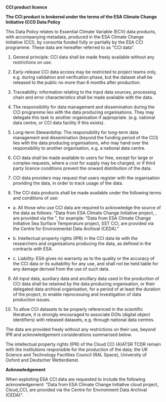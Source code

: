 **CCI product licence**

**The CCI product is brokered under the terms of the ESA Climate Change Initiative (CCI) Data Policy**

This Data Policy relates to Essential Climate Variable (ECV) data products, with accompanying metadata, produced in the ESA Climate Change Initiative (CCI), by consortia funded fully or partially by the ESA CCI programme. These data are hereafter referred to as "CCI data".

1. General principle: CCI data shall be made freely available without any restrictions on use.

2. Early-release CCI data access may be restricted to project teams only, e.g. during validation and verification phase, but the dataset shall be released to the public no more than 6 months after production.

3. Traceability: information relating to the input data sources, processing chain and error characteristics shall be made available with the data.

4. The responsibility for data management and dissemination during the CCI programme lies with the data producing organisations. They may delegate this task to another organisation if appropriate. (e.g. national data centre, or CCI data facility if this exists).

5. Long-term Stewardship: The responsibility for long-term data management and dissemination (beyond the funding period of the CCI) lies with the data producing organisations, who may hand over the responsibility to another organisation, e.g. a national data centre.

6. CCI data shall be made available to users for free, except for large or complex requests, where a cost for supply may be charged, or if third party licence conditions prevent the onward distribution of the data.

7. CCI data providers may request that users register with the organisation providing the data, in order to track usage of the data.

8. The CCI data products shall be made available under the following terms and conditions of use:

 * a.  All those who use CCI data are required to acknowledge the source of the data as follows: "Data from ESA Climate Change Initiative <ECV> project, <acronym>, are provided via the <data provider name>", for example: "Data from ESA Climate Change Initiative Sea Surface Temperature project, SST CCI, are provided via the Centre for Environmental Data Archival (CEDA)."

 * b.  Intellectual property rights (IPR) in the CCI data lie with the researchers and organisations producing the data, as defined in the contracts with ESA.

 * c.  Liability: ESA gives no warranty as to the quality or the accuracy of the CCI data or its suitability for any use, and shall not be held liable for any damage derived from the use of such data.

9. All input data, auxiliary data and ancillary data used in the production of CCI data shall be retained by the data producing organisation, or their delegated data archival organisation, for a period of at least the duration of the project, to enable reprocessing and investigation of data production issues.

10. To allow CCI datasets to be properly referenced in the scientific literature, it is strongly encouraged to associate DOIs (digital object identifiers) with released datasets, e.g. through national data centres.

The data are provided freely without any restrictions on their use, beyond IPR and acknowledgement considerations summarised below.

The intellectual property rights (IPR) of the Cloud CCI (A)ATSR TCDR remain with the institutions responsible for the production of the data; the UK Science and Technology Facilities Council (RAL Space), University of Oxford and Deutscher Wetterdienst.


**Acknowledgement**

When exploiting ESA CCI data are requested to include the following acknowledgement: "Data from ESA Climate Change Initiative cloud project, Cloud\_CCI, are provided via the Centre for Environment Data Archival (CEDA)".


